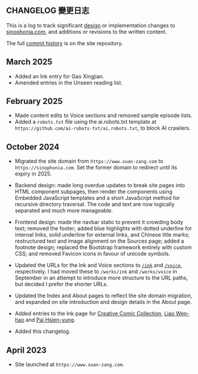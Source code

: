 <article>
<h1>CHANGELOG&nbsp;<span class="chinese-heading">變更日志</span></h1>

This is a log to track significant <a href="/about#design" class="internal-url">design</a> or implementation changes to <a href="/" class="internal-url">sinophonia.com</a>, and additions or revisions to the written content.

The full <a href="https://github.com/essteer/sinophonia" class="external-url">commit history</a> is on the site repository.

## March 2025

- Added an Ink entry for Gao Xingjian.
- Amended entries in the Unseen reading list. 

## February 2025

- Made content edits to Voice sections and removed sample episode lists.
- Added a `robots.txt` file using the ai.robots.txt template at `https://github.com/ai-robots-txt/ai.robots.txt`, to block AI crawlers.

## October 2024

- Migrated the site domain from `https://www.xuan-zang.com` to `https://sinophonia.com`. Set the former domain to redirect until its expiry in 2025.

- Backend design: made long overdue updates to break site pages into HTML component subpages, then render the components using Embedded JavaScript templates and a short JavaScript method for recursive directory traversal. The code and text are now logically separated and much more manageable.

- Frontend design: made the navbar static to prevent it crowding body text; removed the footer; added blue highlights with dotted underline for internal links, solid underline for external links, and Chinese title marks; restructured text and image alignment on the Sources page; added a footnote design; replaced the Bootstrap framework entirely with custom CSS; and removed Favicon icons in favour of unicode symbols.

- Updated the URLs for the Ink and Voice sections to <a href="/ink" class="internal-url">`/ink`</a> and <a href="/voice" class="internal-url">`/voice`</a>, respectively. I had moved these to `/works/ink` and `/works/voice` in September in an attempt to introduce more structure to the URL paths, but decided I prefer the shorter URLs.

- Updated the Index and About pages to reflect the site domain migration, and expanded on site introduction and design details in the About page.

- Added entries to the Ink page for <a href="/ink#CCC" class="internal-url">Creative Comic Collection</a>, <a href="/ink#LiaoWen-hao" class="internal-url">Liao Wen-hao</a> and <a href="/ink#PaiHsien-yung" class="internal-url">Pai Hsien-yung</a>.

- Added this changelog.

## April 2023

- Site launched at `https://www.xuan-zang.com`.
</article>
